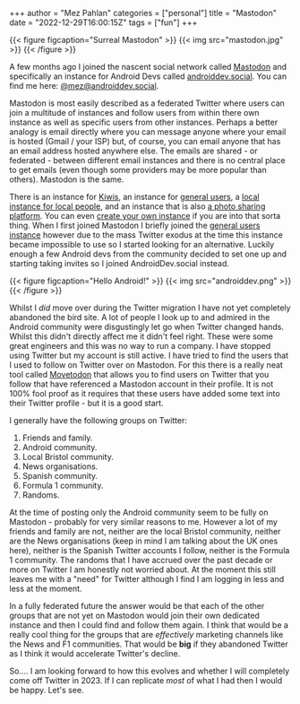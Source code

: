 +++
author = "Mez Pahlan"
categories = ["personal"]
title = "Mastodon"
date = "2022-12-29T16:00:15Z"
tags = ["fun"]
+++

{{< figure figcaption="Surreal Mastodon" >}}
    {{< img src="mastodon.jpg" >}}
{{< /figure >}}

A few months ago I joined the nascent social network called [Mastodon][1] and specifically an instance for Android Devs
called [androiddev.social][2]. You can find me here: [@mez@androiddev.social][3].

<!--more-->

Mastodon is most easily described as a federated Twitter where users can join a multitude of instances and follow users
from within there own instance as well as specific users from other instances. Perhaps a better analogy is email
directly where you can message anyone where your email is hosted (Gmail / your ISP) but, of course, you can email anyone
that has an email address hosted anywhere else. The emails are shared - or federated - between different email instances
and there is no central place to get emails (even though some providers may be more popular than others). Mastodon is
the same.

There is an instance for [Kiwis][4], an instance for [general users][5], a [local instance for local people][6], and an
instance that is also [a photo sharing platform][7]. You can even [create your own instance][8] if you are into that
sorta thing. When I first joined Mastodon I briefly joined the [general users instance][5] however due to the mass
Twitter exodus at the time this instance became impossible to use so I started looking for an alternative. Luckily
enough a few Android devs from the community decided to set one up and starting taking invites so I joined
AndroidDev.social instead.

{{< figure figcaption="Hello Android!" >}}
    {{< img src="androiddev.png" >}}
{{< /figure >}}

Whilst I _did_ move over during the Twitter migration I have not yet completely abandoned the bird site. A lot of people
I look up to and admired in the Android community were disgustingly let go when Twitter changed hands. Whilst this
didn't directly affect me it didn't feel right. These were some great engineers and this was no way to run a company. I
have stopped using Twitter but my account is still active. I have tried to find the users that I used to follow on
Twitter over on Mastodon. For this there is a really neat tool called [Movetodon][9] that allows you to find users on
Twitter that you follow that have referenced a Mastodon account in their profile. It is not 100% fool proof as it
requires that these users have added some text into their Twitter profile - but it is a good start.

I generally have the following groups on Twitter:

1. Friends and family.
2. Android community.
3. Local Bristol community.
4. News organisations.
5. Spanish community.
6. Formula 1 community.
7. Randoms.

At the time of posting only the Android community seem to be fully on Mastodon - probably for very similar reasons to
me. However a lot of my friends and family are not, neither are the local Bristol community, neither are the News
organisations (keep in mind I am talking about the UK ones here), neither is the Spanish Twitter accounts I follow,
neither is the Formula 1 community. The randoms that I have accrued over the past decade or more on Twitter I am
honestly not worried about. At the moment this still leaves me with a "need" for Twitter although I find I am logging in
less and less at the moment.

In a fully federated future the answer would be that each of the other groups that are not yet on Mastodon would join
their own dedicated instance and then I could find and follow them again. I think that would be a really cool thing for
the groups that are _effectively_ marketing channels like the News and F1 communities. That would be **big** if they
abandoned Twitter as I think it would accelerate Twitter's decline.

So.... I am looking forward to how this evolves and whether I will completely come off Twitter in 2023. If I can
replicate _most_ of what I had then I would be happy. Let's see.

[1]: https://mastodon.social/about
[2]: https://androiddev.social
[3]: https://androiddev.social/@mez
[4]: https://mastodon.nz
[5]: https://mastodon.social
[6]: https://mastodonapp.uk
[7]: https://pixelfed.social
[8]: https://docs.joinmastodon.org/user/run-your-own/
[9]: https://www.movetodon.org
